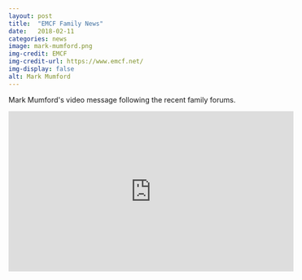```yaml
---
layout: post
title:  "EMCF Family News"
date:   2018-02-11
categories: news
image: mark-mumford.png
img-credit: EMCF
img-credit-url: https://www.emcf.net/
img-display: false
alt: Mark Mumford
---
```

Mark Mumford's video message following the recent family forums.
<!--more-->

<iframe width="560" height="315" src="https://www.youtube.com/embed/CXLaLXmXrG4?rel=0" frameborder="0" allow="autoplay; encrypted-media" allowfullscreen></iframe>
